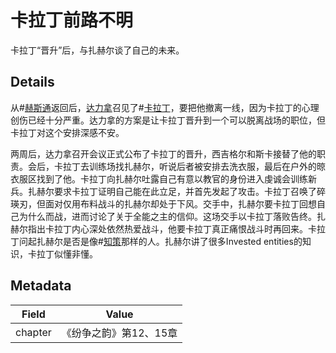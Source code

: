 # 卡拉丁前路不明
卡拉丁“晋升”后，与扎赫尔谈了自己的未来。

## Details
从#[赫斯通](locations/hearthstone)返回后，[达力拿](characters/dalinar)召见了#[卡拉丁](characters/kaladin)，要把他撤离一线，因为卡拉丁的心理创伤已经十分严重。达力拿的方案是让卡拉丁晋升到一个可以脱离战场的职位，但卡拉丁对这个安排深感不安。

两周后，达力拿召开会议正式公布了卡拉丁的晋升，西吉格尔和斯卡接替了他的职责。会后，卡拉丁去训练场找扎赫尔，听说后者被安排去洗衣服，最后在户外的晾衣服区找到了他。卡拉丁向扎赫尔吐露自己有意以教官的身份进入虔诚会训练新兵。扎赫尔要求卡拉丁证明自己能在此立足，并首先发起了攻击。卡拉丁召唤了碎瑛刃，但面对仅用布料战斗的扎赫尔却处于下风。交手中，扎赫尔要卡拉丁回想自己为什么而战，进而讨论了关于全能之主的信仰。这场交手以卡拉丁落败告终。扎赫尔指出卡拉丁内心深处依然热爱战斗，他要卡拉丁真正痛恨战斗时再回来。卡拉丁问起扎赫尔是否是像#[知策](characters/wit)那样的人。扎赫尔讲了很多Invested entities的知识，卡拉丁似懂非懂。

## Metadata
| Field | Value |
| ----- | ----- |
| chapter | 《纷争之韵》第12、15章 |
